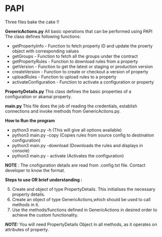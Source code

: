 # PAPI
Three files bake the cake !!

**GenericActions.py**
All basic operations that can be performed using PAPI
The class defines following functions:

 - getPropertyInfo - Function to fetch property ID and update the proerty object with corresponding values
 - getGroups - Function to fetch all the groups under the contract
 - getPropertyRules - Function to download rules from a property
 - getVersion - Function to get the latest or staging or production version
 - createVersion - Function to create or checkout a version of property
 - uploadRules - Function to upload rules to a property
 - activateConfiguration - Function to activate a configuration or property

**PropertyDetails.py**
This class defines the basic properties of a configuration or akamai property.

**main.py**
This file does the job of reading the credentials, establish connections and invoke methods from GenericActions.py.

**How to Run the program**

 - python3 main.py -h (This will give all options available)    
 - python3 main.py -copy (Copies rules from source config to destination
   configuration) 
 - python3 main.py -download (Downloads the rules and displays in console) 
 - python3 main.py - activate (Activates the configuration)

**NOTE** : The cnofiguration details are read from .config.txt file. Contact developer to know the format.

**Steps to use OR brief understanding :**

 5. Create and object of type PropertyDetails. This initialises the
    necessary property details. 
 6. Create an object of type GenericActions,which should be used to call methods in it. 
 7. Use the methods/functions defined in GenericActions in desired order to achieve the custom functionality. 

***NOTE:*** You will need PropertyDetails Object in all methods, as it operates on attributes     of property.
